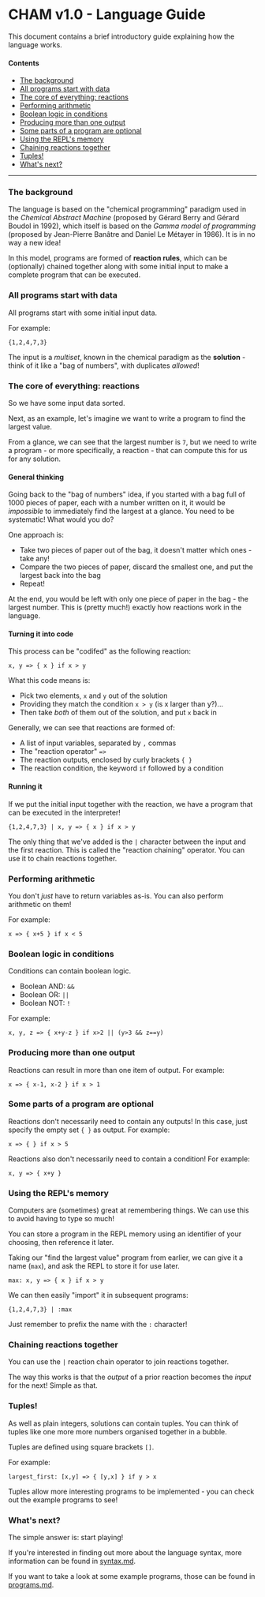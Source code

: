 # CHAM v1.0 - Language Guide

This document contains a brief introductory guide explaining how the language works.

#### Contents

* [The background](#the-background)
* [All programs start with data](#all-programs-start-with-data)
* [The core of everything: reactions](#the-core-of-everything-reactions)
* [Performing arithmetic](#performing-arithmetic)
* [Boolean logic in conditions](#boolean-logic-in-conditions)
* [Producing more than one output](#producing-more-than-one-output)
* [Some parts of a program are optional](#some-parts-of-a-program-are-optional)
* [Using the REPL's memory](#using-the-repls-memory)
* [Chaining reactions together](#chaining-reactions-together)
* [Tuples!](#tuples)
* [What's next?](#whats-next)

___

### The background

The language is based on the "chemical programming" paradigm used in the *Chemical Abstract Machine* (proposed by Gérard Berry and Gérard Boudol in 1992), which itself is based on the *Gamma model of programming* (proposed by Jean-Pierre Banâtre and Daniel Le Métayer in 1986). It is in no way a new idea!

In this model, programs are formed of **reaction rules**, which can be (optionally) chained together along with some initial input to make a complete program that can be executed.


### All programs start with data

All programs start with some initial input data.

For example:

```
{1,2,4,7,3}
```

The input is a *multiset*, known in the chemical paradigm as the **solution** - think of it like a "bag of numbers", with duplicates *allowed*!


### The core of everything: reactions

So we have some input data sorted.

Next, as an example, let's imagine we want to write a program to find the largest value.

From a glance, we can see that the largest number is `7`, but we need to write a program - or more specifically, a reaction - that can compute this for us for any solution.

#### General thinking

Going back to the "bag of numbers" idea, if you started with a bag full of 1000 pieces of paper, each with a number written on it, it would be *impossible* to immediately find the largest at a glance. You need to be systematic! What would you do?

One approach is:

* Take two pieces of paper out of the bag, it doesn't matter which ones - take any!
* Compare the two pieces of paper, discard the smallest one, and put the largest back into the bag
* Repeat!

At the end, you would be left with only one piece of paper in the bag - the largest number. This is (pretty much!) exactly how reactions work in the language.

#### Turning it into code

This process can be "codifed" as the following reaction:

```
x, y => { x } if x > y
```

What this code means is:

* Pick two elements, `x` and `y` out of the solution
* Providing they match the condition `x > y` (is x larger than y?)...
* Then take *both* of them out of the solution, and put `x` back in

Generally, we can see that reactions are formed of:

* A list of input variables, separated by `,` commas
* The "reaction operator" `=>`
* The reaction outputs, enclosed by curly brackets `{ }`
* The reaction condition, the keyword `if` followed by a condition

#### Running it

If we put the initial input together with the reaction, we have a program that can be executed in the interpreter!

```
{1,2,4,7,3} | x, y => { x } if x > y
```

The only thing that we've added is the `|` character between the input and the first reaction. This is called the "reaction chaining" operator. You can use it to chain reactions together.


### Performing arithmetic

You don't *just* have to return variables as-is. You can also perform arithmetic on them!

For example:

```
x => { x+5 } if x < 5
```


### Boolean logic in conditions

Conditions can contain boolean logic.

* Boolean AND: `&&`
* Boolean OR: `||`
* Boolean NOT: `!`

For example:

```
x, y, z => { x+y-z } if x>2 || (y>3 && z==y)
```


### Producing more than one output

Reactions can result in more than one item of output. For example:

```
x => { x-1, x-2 } if x > 1
```


### Some parts of a program are optional

Reactions don't necessarily need to contain any outputs! In this case, just specify the empty set `{ }` as output. For example:

```
x => { } if x > 5
```

Reactions also don't necessarily need to contain a condition! For example:

``` 
x, y => { x+y }
```


### Using the REPL's memory

Computers are (sometimes) great at remembering things. We can use this to avoid having to type so much!

You can store a program in the REPL memory using an identifier of your choosing, then reference it later.

Taking our "find the largest value" program from earlier, we can give it a name (`max`), and ask the REPL to store it for use later.

```
max: x, y => { x } if x > y
```

We can then easily "import" it in subsequent programs:

```
{1,2,4,7,3} | :max
```

Just remember to prefix the name with the `:` character!


### Chaining reactions together

You can use the `|` reaction chain operator to join reactions together.

The way this works is that the *output* of a prior reaction becomes the *input* for the next! Simple as that.


### Tuples!

As well as plain integers, solutions can contain tuples. You can think of tuples like one more more numbers organised together in a bubble.

Tuples are defined using square brackets `[]`.

For example:

```
largest_first: [x,y] => { [y,x] } if y > x 
```

Tuples allow more interesting programs to be implemented - you can check out the example programs to see!


### What's next?

The simple answer is: start playing!

If you're interested in finding out more about the language syntax, more information can be found in [syntax.md](syntax.md).

If you want to take a look at some example programs, those can be found in [programs.md](programs.md).

